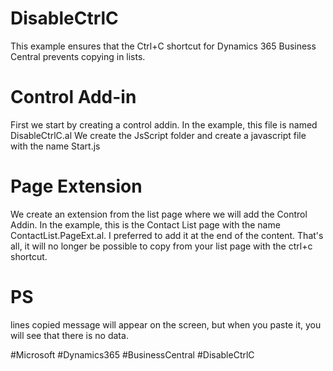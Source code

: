 # DisableCtrlC
This example ensures that the Ctrl+C shortcut for Dynamics 365 Business Central prevents copying in lists.

# Control Add-in
First we start by creating a control addin. In the example, this file is named DisableCtrlC.al
We create the JsScript folder and create a javascript file with the name Start.js

# Page Extension
We create an extension from the list page where we will add the Control Addin. In the example, this is the Contact List page with the name ContactList.PageExt.al.
I preferred to add it at the end of the content. That's all, it will no longer be possible to copy from your list page with the ctrl+c shortcut.

# PS
<N> lines copied message will appear on the screen, but when you paste it, you will see that there is no data.
  
  #Microsoft #Dynamics365 #BusinessCentral #DisableCtrlC
